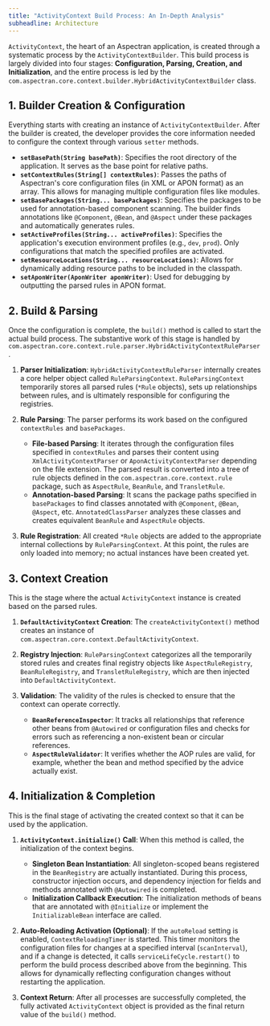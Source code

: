 ```yaml
---
title: "ActivityContext Build Process: An In-Depth Analysis"
subheadline: Architecture
---
```


`ActivityContext`, the heart of an Aspectran application, is created through a systematic process by the `ActivityContextBuilder`. This build process is largely divided into four stages: **Configuration, Parsing, Creation, and Initialization**, and the entire process is led by the `com.aspectran.core.context.builder.HybridActivityContextBuilder` class.

## 1. Builder Creation & Configuration

Everything starts with creating an instance of `ActivityContextBuilder`. After the builder is created, the developer provides the core information needed to configure the context through various `setter` methods.

-   **`setBasePath(String basePath)`**: Specifies the root directory of the application. It serves as the base point for relative paths.
-   **`setContextRules(String[] contextRules)`**: Passes the paths of Aspectran's core configuration files (in XML or APON format) as an array. This allows for managing multiple configuration files like modules.
-   **`setBasePackages(String... basePackages)`**: Specifies the packages to be used for annotation-based component scanning. The builder finds annotations like `@Component`, `@Bean`, and `@Aspect` under these packages and automatically generates rules.
-   **`setActiveProfiles(String... activeProfiles)`**: Specifies the application's execution environment profiles (e.g., `dev`, `prod`). Only configurations that match the specified profiles are activated.
-   **`setResourceLocations(String... resourceLocations)`**: Allows for dynamically adding resource paths to be included in the classpath.
-   **`setAponWriter(AponWriter aponWriter)`**: Used for debugging by outputting the parsed rules in APON format.

## 2. Build & Parsing

Once the configuration is complete, the `build()` method is called to start the actual build process. The substantive work of this stage is handled by `com.aspectran.core.context.rule.parser.HybridActivityContextRuleParser`.

1.  **Parser Initialization**: `HybridActivityContextRuleParser` internally creates a core helper object called `RuleParsingContext`. `RuleParsingContext` temporarily stores all parsed rules (`*Rule` objects), sets up relationships between rules, and is ultimately responsible for configuring the registries.

2.  **Rule Parsing**: The parser performs its work based on the configured `contextRules` and `basePackages`.
    *   **File-based Parsing**: It iterates through the configuration files specified in `contextRules` and parses their content using `XmlActivityContextParser` or `AponActivityContextParser` depending on the file extension. The parsed result is converted into a tree of rule objects defined in the `com.aspectran.core.context.rule` package, such as `AspectRule`, `BeanRule`, and `TransletRule`.
    *   **Annotation-based Parsing**: It scans the package paths specified in `basePackages` to find classes annotated with `@Component`, `@Bean`, `@Aspect`, etc. `AnnotatedClassParser` analyzes these classes and creates equivalent `BeanRule` and `AspectRule` objects.

3.  **Rule Registration**: All created `*Rule` objects are added to the appropriate internal collections by `RuleParsingContext`. At this point, the rules are only loaded into memory; no actual instances have been created yet.

## 3. Context Creation

This is the stage where the actual `ActivityContext` instance is created based on the parsed rules.

1.  **`DefaultActivityContext` Creation**: The `createActivityContext()` method creates an instance of `com.aspectran.core.context.DefaultActivityContext`.

2.  **Registry Injection**: `RuleParsingContext` categorizes all the temporarily stored rules and creates final registry objects like `AspectRuleRegistry`, `BeanRuleRegistry`, and `TransletRuleRegistry`, which are then injected into `DefaultActivityContext`.

3.  **Validation**: The validity of the rules is checked to ensure that the context can operate correctly.
    *   **`BeanReferenceInspector`**: It tracks all relationships that reference other beans from `@Autowired` or configuration files and checks for errors such as referencing a non-existent bean or circular references.
    *   **`AspectRuleValidator`**: It verifies whether the AOP rules are valid, for example, whether the bean and method specified by the advice actually exist.

## 4. Initialization & Completion

This is the final stage of activating the created context so that it can be used by the application.

1.  **`ActivityContext.initialize()` Call**: When this method is called, the initialization of the context begins.
    *   **Singleton Bean Instantiation**: All singleton-scoped beans registered in the `BeanRegistry` are actually instantiated. During this process, constructor injection occurs, and dependency injection for fields and methods annotated with `@Autowired` is completed.
    *   **Initialization Callback Execution**: The initialization methods of beans that are annotated with `@Initialize` or implement the `InitializableBean` interface are called.

2.  **Auto-Reloading Activation (Optional)**: If the `autoReload` setting is enabled, `ContextReloadingTimer` is started. This timer monitors the configuration files for changes at a specified interval (`scanInterval`), and if a change is detected, it calls `serviceLifeCycle.restart()` to perform the build process described above from the beginning. This allows for dynamically reflecting configuration changes without restarting the application.

3.  **Context Return**: After all processes are successfully completed, the fully activated `ActivityContext` object is provided as the final return value of the `build()` method.
